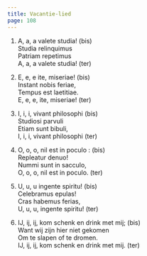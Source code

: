 ```yaml
---
title: Vacantie-lied
page: 108
---  
```


1. A, a, a valete studia! (bis)  
Studia relinquimus  
Patriam repetimus  
A, a, a valete studia! (ter)  


2. E, e, e ite, miseriae! (bis)  
Instant nobis feriae,  
Tempus est laetitiae.  
E, e, e, ite, miseriae! (ter)  


3. I, i, i, vivant philosophi (bis)  
Studiosi parvuli  
Etiam sunt bibuli,  
I, i, i, vivant philosophi (ter)  


4. O, o, o, nil est in poculo : (bis)  
Repleatur denuo!  
Nummi sunt in sacculo,  
O, o, o, nil est in poculo. (ter)  


5. U, u, u ingente spiritu! (bis)  
Celebramus epulas!  
Cras habemus ferias,  
U, u, u, ingente spiritu! (ter)  


6. IJ, ij, ij, kom schenk en drink met mij; (bis)  
Want wij zijn hier niet gekomen  
Om te slapen of te dromen.  
IJ, ij, ij, kom schenk en drink met mij. (ter)  